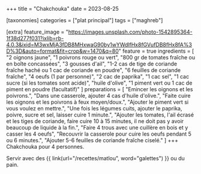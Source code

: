 +++
title = "Chakchouka"
date = 2023-08-25

[taxonomies]
categories = ["plat principal"]
tags = ["maghreb"]

[extra]
feature_image = "https://images.unsplash.com/photo-1542895364-1f38d277f031?ixlib=rb-4.0.3&ixid=M3wxMjA3fDB8MHxwaG90by1wYWdlfHx8fGVufDB8fHx8fA%3D%3D&auto=format&fit=crop&w=1470&q=80"
feature = true
ingredients = [
  "2 oignons jaune",
  "1 poivrons rouge ou vert",
  "800 gr de tomates fraîche ou en boîte concassées",
  "3 gousses d'ail",
  "1-2 cas de tige de coriande fraîche haché ou 1 cac de coriande en poudre",
  "6 feuilles de coriande fraîche",
  "4 oeufs (1 par personne)",
  "2 cac de paprika",
  "1 cac sel",
  "1 cac sucre (si les tomates sont acide)",
  "huile d'olive",
  "1 piment vert ou 1 cac de piment en poudre (facultatif)"
]
preparations = [
  "Emincer les oignons et les poivrons.",
  "Dans une casserole, ajouter 4 cas d'huile d'olive.",
  "Faite cuire les oignons et les poivrons à feux moyen/doux.",
  "Ajouter le piment vert si vous voulez en mettre.",
  "Une fois les légumes cuits, ajouter le paprika, poivre, sucre et sel, laisser cuire 1 minute.",
  "Ajouter les tomates, l'ail écrasé et les tiges de coriande, faire cuire 10 à 15 minutes, il ne doit pas y avoir beaucoup de liquide à la fin.",
  "Faire 4 trous avec une cuillère en bois et y casser les 4 oeufs",
  "Recouvrir la casserole pour cuire les oeufs pendant 5 ou 6 minutes.",
  "Ajouter 5-6 feuilles de coriande fraîche ciselé."
]
+++
Chakchouka pour 4 personnes.  

Servir avec des {{ link(url="/recettes/matlou", word="galettes") }} ou du pain.
